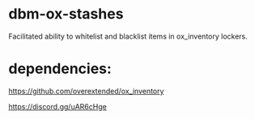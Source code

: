 # dbm-ox-stashes
 Facilitated ability to whitelist and blacklist items in ox_inventory lockers.

# dependencies:
https://github.com/overextended/ox_inventory

https://discord.gg/uAR6cHge
